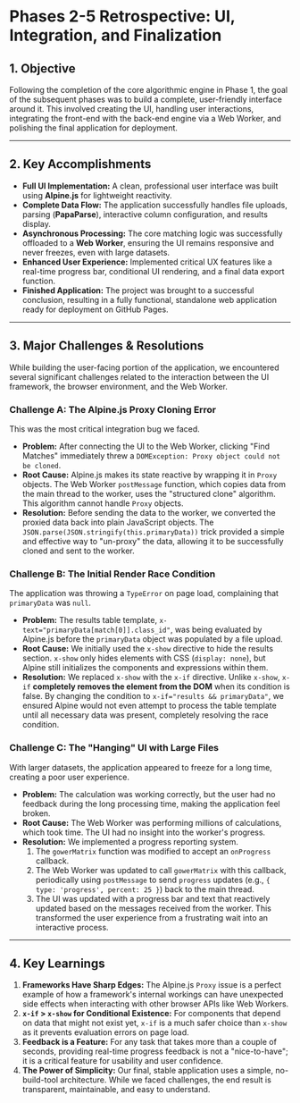 # Phases 2-5 Retrospective: UI, Integration, and Finalization

## 1. Objective

Following the completion of the core algorithmic engine in Phase 1, the goal of the subsequent phases was to build a complete, user-friendly interface around it. This involved creating the UI, handling user interactions, integrating the front-end with the back-end engine via a Web Worker, and polishing the final application for deployment.

---

## 2. Key Accomplishments

* **Full UI Implementation:** A clean, professional user interface was built using **Alpine.js** for lightweight reactivity.
* **Complete Data Flow:** The application successfully handles file uploads, parsing (**PapaParse**), interactive column configuration, and results display.
* **Asynchronous Processing:** The core matching logic was successfully offloaded to a **Web Worker**, ensuring the UI remains responsive and never freezes, even with large datasets.
* **Enhanced User Experience:** Implemented critical UX features like a real-time progress bar, conditional UI rendering, and a final data export function.
* **Finished Application:** The project was brought to a successful conclusion, resulting in a fully functional, standalone web application ready for deployment on GitHub Pages.

---

## 3. Major Challenges & Resolutions

While building the user-facing portion of the application, we encountered several significant challenges related to the interaction between the UI framework, the browser environment, and the Web Worker.

### Challenge A: The Alpine.js Proxy Cloning Error

This was the most critical integration bug we faced.

* **Problem:** After connecting the UI to the Web Worker, clicking "Find Matches" immediately threw a `DOMException: Proxy object could not be cloned`.
* **Root Cause:** Alpine.js makes its state reactive by wrapping it in `Proxy` objects. The Web Worker `postMessage` function, which copies data from the main thread to the worker, uses the "structured clone" algorithm. This algorithm cannot handle `Proxy` objects.
* **Resolution:** Before sending the data to the worker, we converted the proxied data back into plain JavaScript objects. The `JSON.parse(JSON.stringify(this.primaryData))` trick provided a simple and effective way to "un-proxy" the data, allowing it to be successfully cloned and sent to the worker.

### Challenge B: The Initial Render Race Condition

The application was throwing a `TypeError` on page load, complaining that `primaryData` was `null`.

* **Problem:** The results table template, `x-text="primaryData[match[0]].class_id"`, was being evaluated by Alpine.js before the `primaryData` object was populated by a file upload.
* **Root Cause:** We initially used the `x-show` directive to hide the results section. `x-show` only hides elements with CSS (`display: none`), but Alpine still initializes the components and expressions within them.
* **Resolution:** We replaced `x-show` with the `x-if` directive. Unlike `x-show`, `x-if` **completely removes the element from the DOM** when its condition is false. By changing the condition to `x-if="results && primaryData"`, we ensured Alpine would not even attempt to process the table template until all necessary data was present, completely resolving the race condition.

### Challenge C: The "Hanging" UI with Large Files

With larger datasets, the application appeared to freeze for a long time, creating a poor user experience.

* **Problem:** The calculation was working correctly, but the user had no feedback during the long processing time, making the application feel broken.
* **Root Cause:** The Web Worker was performing millions of calculations, which took time. The UI had no insight into the worker's progress.
* **Resolution:** We implemented a progress reporting system.
    1.  The `gowerMatrix` function was modified to accept an `onProgress` callback.
    2.  The Web Worker was updated to call `gowerMatrix` with this callback, periodically using `postMessage` to send `progress` updates (e.g., `{ type: 'progress', percent: 25 }`) back to the main thread.
    3.  The UI was updated with a progress bar and text that reactively updated based on the messages received from the worker. This transformed the user experience from a frustrating wait into an interactive process.

---

## 4. Key Learnings

1.  **Frameworks Have Sharp Edges:** The Alpine.js `Proxy` issue is a perfect example of how a framework's internal workings can have unexpected side effects when interacting with other browser APIs like Web Workers.
2.  **`x-if` > `x-show` for Conditional Existence:** For components that depend on data that might not exist yet, `x-if` is a much safer choice than `x-show` as it prevents evaluation errors on page load.
3.  **Feedback is a Feature:** For any task that takes more than a couple of seconds, providing real-time progress feedback is not a "nice-to-have"; it is a critical feature for usability and user confidence.
4.  **The Power of Simplicity:** Our final, stable application uses a simple, no-build-tool architecture. While we faced challenges, the end result is transparent, maintainable, and easy to understand.